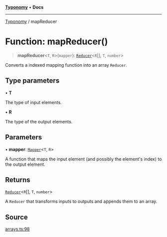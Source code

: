 [**Typonomy**](../README.md) • **Docs**

***

[Typonomy](../globals.md) / mapReducer

# Function: mapReducer()

> **mapReducer**\<`T`, `R`\>(`mapper`): [`Reducer`](../type-aliases/Reducer.md)\<`R`[], `T`, `number`\>

Converts a indexed mapping function into an array `Reducer`.

## Type parameters

• **T**

The type of input elements.

• **R**

The type of the output elements.

## Parameters

• **mapper**: [`Mapper`](../type-aliases/Mapper.md)\<`T`, `R`\>

A function that maps the input element (and possibly the element's index) to the output element.

## Returns

[`Reducer`](../type-aliases/Reducer.md)\<`R`[], `T`, `number`\>

A `Reducer` that transforms inputs to outputs and appends them to an array.

## Source

[arrays.ts:98](https://github.com/softcraft-development/typonomy/blob/c5db2fa8cb85771ae57ef1e5ca7f405fc63a6f0d/src/arrays.ts#L98)
